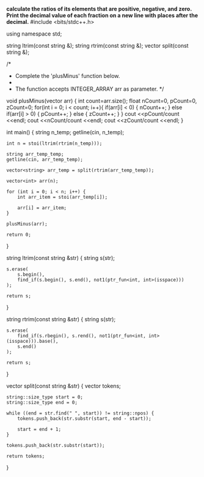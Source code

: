 ****calculate the ratios of its elements that are positive, negative, and zero. Print the decimal value of each fraction on a new line with  places after the decimal.****
#include <bits/stdc++.h>

using namespace std;

string ltrim(const string &);
string rtrim(const string &);
vector<string> split(const string &);

/*
 * Complete the 'plusMinus' function below.
 *
 * The function accepts INTEGER_ARRAY arr as parameter.
 */

void plusMinus(vector<int> arr) {
    int count=arr.size();
    float nCount=0, pCount=0, zCount=0;
    for(int i = 0; i < count; i++){
        if(arr[i] < 0) {
            nCount++;
        }
        else if(arr[i] > 0) {
            pCount++;
        }
        else {
            zCount++;
        }
    }
    cout <<pCount/count <<endl;
    cout <<nCount/count  <<endl;
    cout <<zCount/count <<endl;
}

int main()
{
    string n_temp;
    getline(cin, n_temp);

    int n = stoi(ltrim(rtrim(n_temp)));

    string arr_temp_temp;
    getline(cin, arr_temp_temp);

    vector<string> arr_temp = split(rtrim(arr_temp_temp));

    vector<int> arr(n);

    for (int i = 0; i < n; i++) {
        int arr_item = stoi(arr_temp[i]);

        arr[i] = arr_item;
    }

    plusMinus(arr);

    return 0;
}

string ltrim(const string &str) {
    string s(str);

    s.erase(
        s.begin(),
        find_if(s.begin(), s.end(), not1(ptr_fun<int, int>(isspace)))
    );

    return s;
}

string rtrim(const string &str) {
    string s(str);

    s.erase(
        find_if(s.rbegin(), s.rend(), not1(ptr_fun<int, int>(isspace))).base(),
        s.end()
    );

    return s;
}

vector<string> split(const string &str) {
    vector<string> tokens;

    string::size_type start = 0;
    string::size_type end = 0;

    while ((end = str.find(" ", start)) != string::npos) {
        tokens.push_back(str.substr(start, end - start));

        start = end + 1;
    }

    tokens.push_back(str.substr(start));

    return tokens;
}
